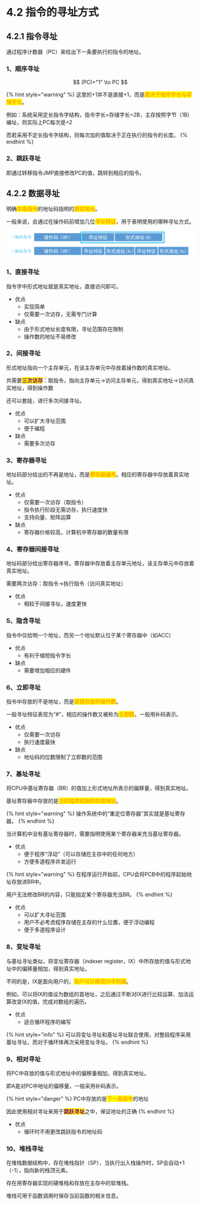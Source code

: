 # 4.2 指令的寻址方式

## 4.2.1 指令寻址

通过程序计数器（PC）来给出下一条要执行的指令的地址。

### 1、顺序寻址

$$
(PC)+"1" \to PC
$$

{% hint style="warning" %}
这里的+1并不是直接+1，而是<mark style="color:orange;">**取决于指令字长与存储字长**</mark>。

例如：系统采用定长指令字结构，指令字长=存储字长=2B，主存按照字节（1B）编址，则实际上PC每次是+2

而若采用不定长指令字结构，则每次加的值取决于正在执行的指令的长度。
{% endhint %}

### 2、跳跃寻址

即通过转移指令JMP直接修改PC的值，跳转到相应的指令。

## 4.2.2 数据寻址

明确<mark style="color:orange;">**本条指令**</mark>的地址码指明的<mark style="color:orange;">**真实地址**</mark>。

一般来说，会通过在操作码前增加几位<mark style="color:orange;">**寻址特征**</mark>，用于表明使用的哪种寻址方式。

![](../.gitbook/assets/寻址特征.png)

### 1、直接寻址

 指令字中形式地址就是真实地址，直接访问即可。

* 优点
  * 实现简单
  * 仅需要一次访存，无需专门计算
* 缺点
  * 由于形式地址长度有限，寻址范围存在限制
  * 操作数的地址不易修改

### 2、间接寻址

形式地址指向一个主存单元，在该主存单元中存放着操作数的真实地址。

共需要<mark style="color:purple;">**三次访存**</mark>：取指令，指向主存单元→访问主存单元，得到真实地址→访问真实地址，得到操作数

还可以套娃，进行多次间接寻址。

* 优点
  * 可以扩大寻址范围
  * 便于编程
* 缺点
  * 需要多次访存

### 3、寄存器寻址

地址码部分给出的不再是地址，而是<mark style="color:orange;">**寄存器编号**</mark>。相应的寄存器中存放着真实地址。

* 优点
  * 仅需要一次访存（取指令）
  * 指令执行阶段无需访存，执行速度快
  * 支持向量、矩阵运算
* 缺点
  * 寄存器价格较高，计算机中寄存器的数量有限

### 4、寄存器间接寻址

地址码部分给出寄存器序号。寄存器中存放着主存单元地址，该主存单元中存放着真实地址。

需要两次访存：取指令→执行指令（访问真实地址）

* 优点
  * 相较于间接寻址，速度更快

### 5、隐含寻址

指令中仅给明一个地址，而另一个地址默认位于某个寄存器中（如ACC）

* 优点
  * 有利于缩短指令字长
* 缺点
  * 需要增加相应的硬件

### 6、立即寻址

指令中存放的不是地址，而是<mark style="color:orange;">**直接存放的操作数**</mark>。

一般寻址特征表现为“#”，相应的操作数又被称为<mark style="color:orange;">**立即数**</mark>，一般用补码表示。

* 优点
  * 仅需要一次访存
  * 执行速度最快
* 缺点
  * 地址码的位数限制了立即数的范围

### 7、基址寻址

将CPU中基址寄存器（BR）的值加上形式地址所表示的偏移量，得到真实地址。

基址寄存器中存放的是<mark style="color:orange;">**当前程序起始的存放地址**</mark>。

{% hint style="warning" %}
操作系统中的“重定位寄存器”其实就是基址寄存器。
{% endhint %}

当计算机中没有基址寄存器时，需要指明使用某个寄存器来充当基址寄存器。

* 优点
  * 便于程序“浮动”（可以存储在主存中的任何地方）
  * 方便多道程序并发运行

{% hint style="warning" %}
在程序运行开始前，CPU会将PCB中的程序起始地址存放进BR中。

用户无法修改BR的内容，只能指定某个寄存器充当BR。
{% endhint %}

* 优点
  * 可以扩大寻址范围
  * 用户不必考虑程序存储在主存的什么位置，便于浮动编程
  * 便于多道程序设计

### 8、变址寻址

与基址寻址类似，将变址寄存器（indexer register，IX）中所存放的值与形式地址中的偏移量相加，得到真实地址。

不同的是，IX是面向用户的，<mark style="color:orange;">**用户可以修改IX中的值**</mark>。

例如，可以将IX的值设为数组的首地址，之后通过不断对IX进行比较运算、加法运算改变IX的值，完成对数组的遍历。

* 优点
  * 适合循环程序的编写

{% hint style="info" %}
可以将变址寻址和基址寻址联合使用，对整段程序采用基址寻址，而对于循环体再次采用变址寻址。
{% endhint %}

### 9、相对寻址

将PC中存放的值与形式地址中的偏移量相加，得到真实地址。

即A是对PC中地址的偏移量，一般采用补码表示。

{% hint style="danger" %}
PC中存放的是<mark style="color:orange;">**下一条指令**</mark>的地址

因此使用相对寻址来用于<mark style="color:purple;">**跳跃寻址**</mark>之中，保证地址的正确
{% endhint %}

* 优点
  * 循环时不用更改跳跃指令的地址码

### 10、堆栈寻址

在堆栈数据结构中，存在堆栈指针（SP），当执行出入栈操作时，SP会自动+1（-1），指向新的栈顶元素。

存在用寄存器实现的硬堆栈和存放在主存中的软堆栈。

堆栈可用于函数调用时保存当前函数的相关信息。
